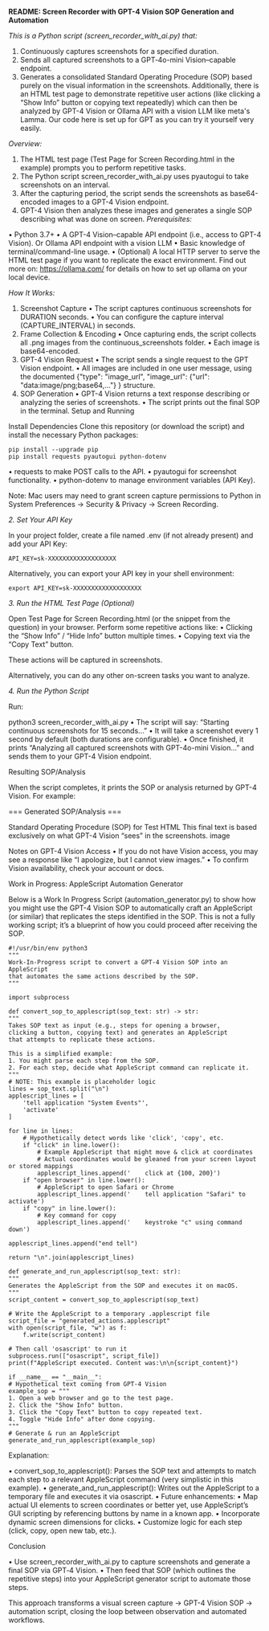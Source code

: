 **README: Screen Recorder with GPT-4 Vision SOP Generation and Automation**

_This is a Python script (screen_recorder_with_ai.py) that:_

1.	Continuously captures screenshots for a specified duration.
2.	Sends all captured screenshots to a GPT‑4o-mini Vision–capable endpoint.
3.	Generates a consolidated Standard Operating Procedure (SOP) based purely on the visual information in the screenshots.
Additionally, there is an HTML test page to demonstrate repetitive user actions (like clicking a “Show Info” button or copying text repeatedly) which can then be analyzed by GPT-4 Vision or Ollama API with a vision LLM like meta's Lamma. Our code here is set up for GPT as you can try it yourself very easily.

_Overview:_

1.	The HTML test page (Test Page for Screen Recording.html in the example) prompts you to perform repetitive tasks.
2.	The Python script screen_recorder_with_ai.py uses pyautogui to take screenshots on an interval.
3.	After the capturing period, the script sends the screenshots as base64-encoded images to a GPT-4 Vision endpoint.
4.	GPT-4 Vision then analyzes these images and generates a single SOP describing what was done on screen.
_Prerequisites:_

•	Python 3.7+
•	A GPT-4 Vision–capable API endpoint (i.e., access to GPT-4 Vision). Or Ollama API endpoint with a vision LLM
•	Basic knowledge of terminal/command-line usage.
•	(Optional) A local HTTP server to serve the HTML test page if you want to replicate the exact environment.
Find out more on: https://ollama.com/ for details on how to set up ollama on your local device.

_How It Works:_

1.	Screenshot Capture
•	The script captures continuous screenshots for DURATION seconds.
•	You can configure the capture interval (CAPTURE_INTERVAL) in seconds.
2.	Frame Collection & Encoding
•	Once capturing ends, the script collects all .png images from the continuous_screenshots folder.
•	Each image is base64-encoded.
3.	GPT-4 Vision Request
•	The script sends a single request to the GPT Vision endpoint.
•	All images are included in one user message, using the documented {"type": "image_url", "image_url": {"url": "data:image/png;base64,..."} } structure.
4.	SOP Generation
•	GPT-4 Vision returns a text response describing or analyzing the series of screenshots.
•	The script prints out the final SOP in the terminal.
Setup and Running

Install Dependencies
Clone this repository (or download the script) and install the necessary Python packages:

    pip install --upgrade pip
    pip install requests pyautogui python-dotenv
• requests to make POST calls to the API. • pyautogui for screenshot functionality. • python-dotenv to manage environment variables (API Key).

Note: Mac users may need to grant screen capture permissions to Python in System Preferences → Security & Privacy → Screen Recording. 

_2. Set Your API Key_

In your project folder, create a file named .env (if not already present) and add your API Key:

    API_KEY=sk-XXXXXXXXXXXXXXXXXXX
Alternatively, you can export your API key in your shell environment:

    export API_KEY=sk-XXXXXXXXXXXXXXXXXXX
_3. Run the HTML Test Page (Optional)_

Open Test Page for Screen Recording.html (or the snippet from the question) in your browser. Perform some repetitive actions like: • Clicking the “Show Info” / “Hide Info” button multiple times. • Copying text via the “Copy Text” button.

These actions will be captured in screenshots.

Alternatively, you can do any other on-screen tasks you want to analyze.

_4. Run the Python Script_

Run:

python3 screen_recorder_with_ai.py
• The script will say: “Starting continuous screenshots for 15 seconds…” • It will take a screenshot every 1 second by default (both durations are configurable). • Once finished, it prints “Analyzing all captured screenshots with GPT-4o-mini Vision…” and sends them to your GPT-4 Vision endpoint.

Resulting SOP/Analysis

When the script completes, it prints the SOP or analysis returned by GPT-4 Vision. For example:

=== Generated SOP/Analysis ===

Standard Operating Procedure (SOP) for Test HTML
This final text is based exclusively on what GPT-4 Vision “sees” in the screenshots. image

Notes on GPT-4 Vision Access • If you do not have Vision access, you may see a response like “I apologize, but I cannot view images.” • To confirm Vision availability, check your account or docs.

Work in Progress: AppleScript Automation Generator

Below is a Work In Progress Script (automation_generator.py) to show how you might use the GPT-4 Vision SOP to automatically craft an AppleScript (or similar) that replicates the steps identified in the SOP. This is not a fully working script; it’s a blueprint of how you could proceed after receiving the SOP.

    #!/usr/bin/env python3
    """
    Work-In-Progress script to convert a GPT-4 Vision SOP into an AppleScript
    that automates the same actions described by the SOP.
    """

    import subprocess

    def convert_sop_to_applescript(sop_text: str) -> str:
    """
    Takes SOP text as input (e.g., steps for opening a browser,
    clicking a button, copying text) and generates an AppleScript
    that attempts to replicate these actions.

    This is a simplified example:
    1. You might parse each step from the SOP.
    2. For each step, decide what AppleScript command can replicate it.
    """
    # NOTE: This example is placeholder logic
    lines = sop_text.split("\n")
    applescript_lines = [
        'tell application "System Events"',
        'activate'
    ]
    
    for line in lines:
        # Hypothetically detect words like 'click', 'copy', etc.
        if "click" in line.lower():
            # Example AppleScript that might move & click at coordinates
            # Actual coordinates would be gleaned from your screen layout or stored mappings
            applescript_lines.append('    click at {100, 200}')
        if "open browser" in line.lower():
            # AppleScript to open Safari or Chrome
            applescript_lines.append('    tell application "Safari" to activate')
        if "copy" in line.lower():
            # Key command for copy
            applescript_lines.append('    keystroke "c" using command down')
    
    applescript_lines.append("end tell")
    
    return "\n".join(applescript_lines)
    
    def generate_and_run_applescript(sop_text: str):
    """
    Generates the AppleScript from the SOP and executes it on macOS.
    """
    script_content = convert_sop_to_applescript(sop_text)
    
    # Write the AppleScript to a temporary .applescript file
    script_file = "generated_actions.applescript"
    with open(script_file, "w") as f:
        f.write(script_content)
    
    # Then call 'osascript' to run it
    subprocess.run(["osascript", script_file])
    print(f"AppleScript executed. Content was:\n\n{script_content}")
    
    if __name__ == "__main__":
    # Hypothetical text coming from GPT-4 Vision
    example_sop = """
    1. Open a web browser and go to the test page.
    2. Click the "Show Info" button.
    3. Click the "Copy Text" button to copy repeated text.
    4. Toggle "Hide Info" after done copying.
    """
    # Generate & run an AppleScript
    generate_and_run_applescript(example_sop)
Explanation:

• convert_sop_to_applescript(): Parses the SOP text and attempts to match each step to a relevant AppleScript command (very simplistic in this example). • generate_and_run_applescript(): Writes out the AppleScript to a temporary file and executes it via osascript. • Future enhancements: • Map actual UI elements to screen coordinates or better yet, use AppleScript’s GUI scripting by referencing buttons by name in a known app. • Incorporate dynamic screen dimensions for clicks. • Customize logic for each step (click, copy, open new tab, etc.).

Conclusion

• Use screen_recorder_with_ai.py to capture screenshots and generate a final SOP via GPT‑4 Vision. • Then feed that SOP (which outlines the repetitive steps) into your AppleScript generator script to automate those steps.

This approach transforms a visual screen capture → GPT-4 Vision SOP → automation script, closing the loop between observation and automated workflows.
